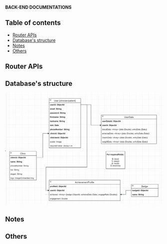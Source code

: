 **BACK-END DOCUMENTATIONS**

## Table of contents

- [Router APIs](#router-apis)
- [Database's structure](#databasesstructure)
- [Notes](#notes)
- [Others](#others)

## Router APIs

## Database's structure

<p align="center">
  <img src="img-and-resources/DB-structure.png"  width="650" >
</p>
	
## Notes

## Others
